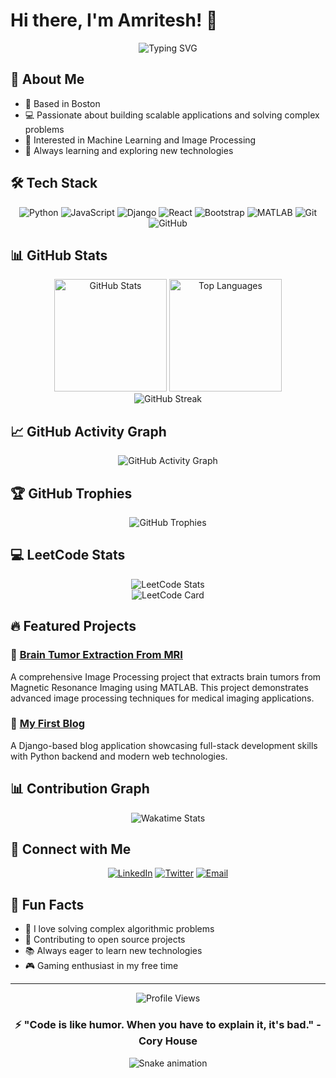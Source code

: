 # Hi there, I'm Amritesh! 👋

<div align="center">
  <img src="https://readme-typing-svg.herokuapp.com?font=Fira+Code&pause=1000&color=2E97F7&center=true&vCenter=true&width=435&lines=Full+Stack+Developer;Machine+Learning+Enthusiast;Open+Source+Contributor" alt="Typing SVG" />
</div>

## 🚀 About Me
- 📍 Based in Boston
- 💻 Passionate about building scalable applications and solving complex problems
- 🧠 Interested in Machine Learning and Image Processing
- 🌱 Always learning and exploring new technologies

## 🛠️ Tech Stack

<div align="center">
  
![Python](https://img.shields.io/badge/Python-3776AB?style=for-the-badge&logo=python&logoColor=white)
![JavaScript](https://img.shields.io/badge/JavaScript-F7DF1E?style=for-the-badge&logo=javascript&logoColor=black)
![Django](https://img.shields.io/badge/Django-092E20?style=for-the-badge&logo=django&logoColor=white)
![React](https://img.shields.io/badge/React-20232A?style=for-the-badge&logo=react&logoColor=61DAFB)
![Bootstrap](https://img.shields.io/badge/Bootstrap-563D7C?style=for-the-badge&logo=bootstrap&logoColor=white)
![MATLAB](https://img.shields.io/badge/MATLAB-0076A8?style=for-the-badge&logo=mathworks&logoColor=white)
![Git](https://img.shields.io/badge/Git-F05032?style=for-the-badge&logo=git&logoColor=white)
![GitHub](https://img.shields.io/badge/GitHub-100000?style=for-the-badge&logo=github&logoColor=white)

</div>

## 📊 GitHub Stats

<div align="center">
  <img src="https://github-readme-stats.vercel.app/api?username=amritessh&show_icons=true&theme=tokyonight&hide_border=true&count_private=true" alt="GitHub Stats" height="180em" />
  <img src="https://github-readme-stats.vercel.app/api/top-langs/?username=amritessh&theme=tokyonight&hide_border=true&layout=compact&langs_count=8" alt="Top Languages" height="180em" />
</div>

<div align="center">
  <img src="https://github-readme-streak-stats.herokuapp.com/?user=amritessh&theme=tokyonight&hide_border=true" alt="GitHub Streak" />
</div>

## 📈 GitHub Activity Graph

<div align="center">
  <img src="https://github-readme-activity-graph.vercel.app/graph?username=amritessh&theme=tokyo-night&hide_border=true" alt="GitHub Activity Graph" />
</div>

## 🏆 GitHub Trophies

<div align="center">
  <img src="https://github-profile-trophy.vercel.app/?username=amritessh&theme=tokyonight&no-frame=true&row=1&column=7" alt="GitHub Trophies" />
</div>

## 💻 LeetCode Stats

<div align="center">
  <img src="https://leetcode-stats-six.vercel.app/api?username=amritessh&theme=dark" alt="LeetCode Stats" />
</div>

<!-- Alternative LeetCode Card -->
<div align="center">
  <img src="https://leetcard.jacoblin.cool/amritessh?theme=dark&font=Karma&ext=contest" alt="LeetCode Card" />
</div>

## 🔥 Featured Projects

### 🧠 [Brain Tumor Extraction From MRI](https://github.com/amritessh/BrainTumorExtractionFromMRI)
A comprehensive Image Processing project that extracts brain tumors from Magnetic Resonance Imaging using MATLAB. This project demonstrates advanced image processing techniques for medical imaging applications.

### 📝 [My First Blog](https://github.com/amritessh/my-first-blog)
A Django-based blog application showcasing full-stack development skills with Python backend and modern web technologies.

## 📊 Contribution Graph

<div align="center">
  <img src="https://github-readme-stats.vercel.app/api/wakatime?username=amritessh&theme=tokyonight&hide_border=true" alt="Wakatime Stats" />
</div>

## 🤝 Connect with Me

<div align="center">
  
[![LinkedIn](https://img.shields.io/badge/LinkedIn-0077B5?style=for-the-badge&logo=linkedin&logoColor=white)](https://linkedin.com/in/amritessh)
[![Twitter](https://img.shields.io/badge/Twitter-1DA1F2?style=for-the-badge&logo=twitter&logoColor=white)](https://twitter.com/amritessh)
[![Email](https://img.shields.io/badge/Email-D14836?style=for-the-badge&logo=gmail&logoColor=white)](mailto:your.email@example.com)

</div>

## 📌 Fun Facts

- 🎯 I love solving complex algorithmic problems
- 🌟 Contributing to open source projects
- 📚 Always eager to learn new technologies
- 🎮 Gaming enthusiast in my free time

---

<div align="center">
  <img src="https://komarev.com/ghpvc/?username=amritessh&color=blue&style=flat-square" alt="Profile Views" />
  
  <h3>⚡ "Code is like humor. When you have to explain it, it's bad." - Cory House</h3>
</div>

<!-- Snake eating contribution graph -->
<div align="center">
  <img src="https://raw.githubusercontent.com/amritessh/amritessh/output/github-contribution-grid-snake.svg" alt="Snake animation" />
</div>
